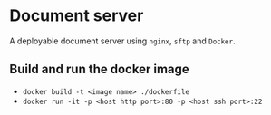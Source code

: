 # Document server
A deployable document server using `nginx`, `sftp` and `Docker`.

## Build and run the docker image
* `docker build -t <image name> ./dockerfile`
* `docker run -it -p <host http port>:80 -p <host ssh port>:22`
